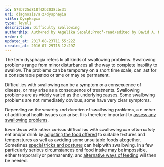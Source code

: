 ```yaml
---
id: 579b725d818f42b2038cbc31
uri: diagnosis/a-z/dysphagia
title: Dysphagia
type: level1
description: Difficulty swallowing
authorship: Authored by Angelika Sebald;Proof-read/edited by David A. Mitchell
order: 0
updated_at: 2017-08-23T11:55:22Z
created_at: 2016-07-29T15:12:29Z
---
```


<p>The term dysphagia refers to all kinds of swallowing problems.
    Swallowing problems range from minor disturbances all the
    way to complete inability to swallow. The problems can be
    temporary on a short time scale, can last for a considerable
    period of time or may be permanent.</p>
<p>Difficulties with swallowing can be a symptom or a consequence
    of disease, or may arise as a consequence of treatments.
    Swallowing problems are as widely varied as the underlying
    causes. Some swallowing problems are not immediately obvious,
    some have very clear symptoms.</p>
<p>Depending on the severity and duration of swallowing problems,
    a number of additional health issues can arise. It is therefore
    important to <a href="/help/salt">assess any swallowing problems</a>.</p>
<p>Even those with rather serious difficulties with swallowing can
    often safely eat and/or drink by <a href="/help/oral-food">adjusting the food offered</a>    to suitable textures and temperatures as well as avoiding
    some unsuitable foods altogether. Sometimes <a href="/help/salt">special tricks and postures</a>    can help with swallowing. In a few particularly serious circumstances
    oral food intake may be impossible, either temporarily or
    permanently, and <a href="/help/non-oral-food">alternative ways of feeding</a>    will then be needed.</p>
